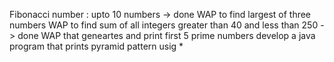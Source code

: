
Fibonacci number : upto 10 numbers   -> done
WAP to find largest of three numbers 
WAP to find sum of all integers greater than 40 and less than  250 -> done
WAP that geneartes and print first 5 prime numbers 
develop a java program that prints pyramid pattern usig *